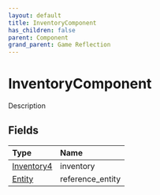 ```yaml
---
layout: default
title: InventoryComponent
has_children: false
parent: Component
grand_parent: Game Reflection
---
```

# InventoryComponent
Description 

## Fields

| Type | Name |
|:----------|:--------------|
| [Inventory4](/riftbreaker-wiki/docs/game-reflection/components/inventory4/) | inventory |
| [Entity](/riftbreaker-wiki/docs/game-reflection/classes/entity/) | reference_entity |

